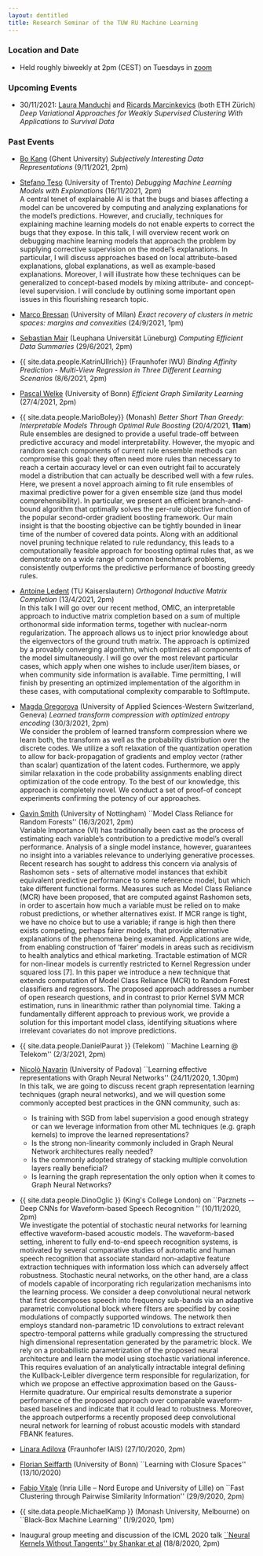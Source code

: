 ```yaml
---
layout: dentitled
title: Research Seminar of the TUW RU Machine Learning
---
```


### Location and Date

 - Held roughly biweekly at 2pm (CEST) on Tuesdays in [zoom](https://tuwien.zoom.us/my/thomasgaertner) <!--[goto](https://gotomeet.me/ThomasGaertner).-->

### Upcoming Events
<!--
- 29/6/2021 [Sebastian Mair](https://www.leuphana.de/en/institutes/iis/persons/sebastian-mair.html) (Leu­pha­na Uni­ver­sität Lüne­burg) _Computing Efficient Data Summaries_
-->



- 30/11/2021: [Laura Manduchi](https://mds.inf.ethz.ch/team/detail/laura-manduchi) and [Ricards Marcinkevics](https://mds.inf.ethz.ch/team/detail/ricards-marcinkevics) (both ETH Zürich) _Deep Variational Approaches for Weakly Supervised Clustering With Applications to Survival Data_ 


### Past Events

- [Bo Kang](https://users.ugent.be/~bkang/) (Ghent University) _Subjectively Interesting Data Representations_ (9/11/2021, 2pm)

- [Stefano Teso](https://disi.unitn.it/~teso/) (University of Trento) _Debugging Machine Learning Models with Explanations_ (16/11/2021, 2pm)  
 A central tenet of explainable AI is that the bugs and biases affecting a model can be uncovered by computing and analyzing explanations for the model’s predictions. However, and crucially, techniques for explaining machine learning models do not enable experts to correct the bugs that they expose. In this talk, I will overview recent work on debugging machine learning models that approach the problem by supplying corrective supervision on the model’s explanations. In particular, I will discuss approaches based on local attribute-based explanations, global explanations, as well as example-based explanations. Moreover, I will illustrate how these techniques can be generalized to concept-based models by mixing attribute- and concept-level supervision. I will conclude by outlining some important open issues in this flourishing research topic. 


- [Marco Bressan](https://sites.google.com/di.uniroma1.it/bressan/home) (University of Milan) _Exact recovery of clusters in metric spaces: margins and convexities_ (24/9/2021, 1pm)

- [Sebastian Mair](https://www.leuphana.de/en/institutes/iis/persons/sebastian-mair.html) (Leu­pha­na Uni­ver­sität Lüne­burg) _Computing Efficient Data Summaries_ (29/6/2021, 2pm)

- {{ site.data.people.KatrinUllrich}} (Fraunhofer IWU) _Binding Affinity Prediction - Multi-View Regression in Three Different  Learning Scenarios_ (8/6/2021, 2pm)

- [Pascal Welke](https://mlai.cs.uni-bonn.de/people/pascal-welke)  (University of Bonn) _Efficient Graph Similarity Learning_ (27/4/2021, 2pm)


- {{ site.data.people.MarioBoley}} (Monash) _Better Short Than Greedy: Interpretable Models Through Optimal Rule Boosting_ (20/4/2021, **11am**)  
 Rule ensembles are designed to provide a useful trade-off between predictive accuracy and model interpretability. However, the myopic and random search components of current rule ensemble methods can compromise this goal: they often need more rules than necessary to reach a certain accuracy level or can even outright fail to accurately model a distribution that can actually be described well with a few rules. Here, we present a novel approach aiming to fit rule ensembles of maximal predictive power for a given ensemble size (and thus model comprehensibility). In particular, we present an efficient branch-and-bound algorithm that optimally solves the per-rule objective function of the popular second-order gradient boosting framework. Our main insight is that the boosting objective can be tightly bounded in linear time of the number of covered data points. Along with an additional novel pruning technique related to rule redundancy, this leads to a computationally feasible approach for boosting optimal rules that, as we demonstrate on a wide range of common benchmark problems, consistently outperforms the predictive performance of boosting greedy rules.

- [Antoine Ledent](https://ml.informatik.uni-kl.de/people/antoine-ledent.html) (TU Kaiserslautern) _Orthogonal Inductive Matrix Completion_ (13/4/2021, 2pm)  
 In this talk I will go over our recent method, OMIC, an interpretable approach to inductive matrix completion based on a sum of multiple orthonormal side information terms, together with nuclear-norm regularization. The approach allows us to inject prior knowledge about the eigenvectors of the ground truth matrix. The approach is optimized by a provably converging algorithm, which optimizes all components of the model simultaneously. I will go over the most relevant particular cases, which apply when one wishes to include user/item biases, or when community side information is available. Time permitting, I will finish by presenting an optimized implementation of the algorithm in these cases, with computational complexity comparable to SoftImpute. 

- [Magda Gregorova](http://dmml.ch/magda-gregorova/) (University of Applied Sciences-Western Switzerland, Geneva) _Learned transform compression with optimized entropy encoding_ (30/3/2021, 2pm)  
 We consider the problem of learned transform compression where we learn both, the transform as well as the probability distribution over the discrete codes. We utilize a soft relaxation of the quantization operation to allow for back-propagation of gradients and employ vector (rather than scalar) quantization of the latent codes. Furthermore, we apply similar relaxation in the code probability assignments enabling direct optimization of the code entropy. To the best of our knowledge, this approach is completely novel. We conduct a set of proof-of concept experiments confirming the potency of our approaches. 

- [Gavin Smith](http://www.cs.nott.ac.uk/~pszgss/) (University of Nottingham) ``Model Class Reliance for Random Forests'' (16/3/2021, 2pm)  
 Variable Importance (VI) has traditionally been cast as the process of estimating each variable’s contribution to a predictive model’s overall performance. Analysis of a single model instance, however, guarantees no insight into a variables relevance to underlying generative processes. Recent research has sought to address this concern via analysis of Rashomon sets - sets of alternative model instances that exhibit equivalent predictive performance to some reference model, but which take different functional forms. Measures such as Model Class Reliance (MCR) have been proposed, that are computed against Rashomon sets, in order to ascertain how much a variable must be relied on to make robust predictions, or whether alternatives exist. If MCR range is tight, we have no choice but to use a variable; if range is high then there exists competing, perhaps fairer models, that provide alternative explanations of the phenomena being examined. Applications are wide, from enabling construction of ‘fairer’ models in areas such as recidivism to health analytics and ethical marketing. Tractable estimation of MCR for non-linear models is currently restricted to Kernel Regression under squared loss [7]. In this paper we introduce a new technique that extends computation of Model Class Reliance (MCR) to Random Forest classifiers and regressors. The proposed approach addresses a number of open research questions, and in contrast to prior Kernel SVM MCR estimation, runs in linearithmic rather than polynomial time. Taking a fundamentally different approach to previous work, we provide a solution for this important model class, identifying situations where irrelevant covariates do not improve predictions.

- {{ site.data.people.DanielPaurat }} (Telekom) ``Machine Learning @ Telekom'' (2/3/2021, 2pm)

- [Nicolò Navarin](https://sites.google.com/view/nicknavarin/home) (University of Padova) ``Learning effective representations with Graph Neural Networks'' (24/11/2020, 1.30pm)  
 In this talk, we are going to discuss recent graph representation learning techniques (graph neural networks), and we will question some commonly accepted best practices in the GNN community, such as:
  - Is training with SGD from label supervision a good enough strategy or can we leverage information from other ML techniques (e.g. graph kernels) to improve the learned representations?
  - Is the strong non-linearity commonly included in Graph Neural Network architectures really needed?
  - Is the commonly adopted strategy of stacking multiple convolution layers really beneficial?
  - Is learning the graph representation the only option when it comes to Graph Neural Networks?  
 



-  {{ site.data.people.DinoOglic }} (King's College London) on ``Parznets -- Deep CNNs for Waveform-based Speech Recognition '' (10/11/2020, 2pm)  
 We investigate the potential of stochastic neural networks for learning effective waveform-based acoustic models. The waveform-based setting, inherent to fully end-to-end speech recognition systems, is motivated by several comparative studies of automatic and human speech recognition that associate standard non-adaptive feature extraction techniques with information loss which can adversely affect robustness. Stochastic neural networks, on the other hand, are a class of models capable of incorporating rich regularization mechanisms into the learning process. We consider a deep convolutional neural network that first decomposes speech into frequency sub-bands via an adaptive parametric convolutional block where filters are specified by cosine modulations of compactly supported windows. The network then employs standard non-parametric 1D convolutions to extract relevant spectro-temporal patterns while gradually compressing the structured high dimensional representation generated by the parametric block. We rely on a probabilistic parametrization of the proposed neural architecture and learn the model using stochastic variational inference. This requires evaluation of an analytically intractable integral defining the Kullback-Leibler divergence term responsible for regularization, for which we propose an effective approximation based on the Gauss-Hermite quadrature. Our empirical results demonstrate a superior performance of the proposed approach over comparable waveform-based baselines and indicate that it could lead to robustness. Moreover, the approach outperforms a recently proposed deep convolutional neural network for learning of robust acoustic models with standard FBANK features. 

-  [Linara Adilova](https://scholar.google.de/citations?user=Z34FjHgAAAAJ&hl=en) (Fraunhofer IAIS) (27/10/2020, 2pm)

- [Florian Seiffarth](https://mlai.cs.uni-bonn.de/people/florian-seiffarth) (University of Bonn) ``Learning  with Closure Spaces'' (13/10/2020)

-  [Fabio Vitale](http://researchers.lille.inria.fr/vitale/) (Inria Lille – Nord Europe and University of Lille) on ``Fast Clustering through Pairwise Similarity Information'' (29/9/2020, 2pm)

-  {{ site.data.people.MichaelKamp }} (Monash University, Melbourne) on ``Black-Box Machine Learning'' (1/9/2020, 1pm)

- Inaugural group meeting and discussion of the ICML 2020 talk [``Neural Kernels Without Tangents'' by Shankar et al](https://icml.cc/virtual/2020/poster/6356) (18/8/2020, 2pm)
